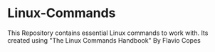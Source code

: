 # Linux-Commands
This Repository contains essential Linux commands to work with. Its created using "The Linux Commands Handbook" By Flavio Copes 
